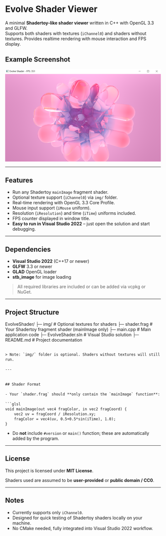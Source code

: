 

# Evolve Shader Viewer

A minimal **Shadertoy-like shader viewer** written in C++ with OpenGL 3.3 and GLFW.  
Supports both shaders with textures (`iChannel0`) and shaders without textures. Provides realtime rendering with mouse interaction and FPS display.


## Example Screenshot

![Example Shader](screenshot.png)

---

## Features

- Run any Shadertoy `mainImage` fragment shader.
- Optional texture support (`iChannel0`) via `img/` folder.
- Real-time rendering with OpenGL 3.3 Core Profile.
- Mouse input support (`iMouse` uniform).
- Resolution (`iResolution`) and time (`iTime`) uniforms included.
- FPS counter displayed in window title.
- **Easy to run in Visual Studio 2022** – just open the solution and start debugging.

---

## Dependencies

- **Visual Studio 2022** (C++17 or newer)
- **GLFW** 3.3 or newer
- **GLAD** OpenGL loader
- **stb_image** for image loading

> All required libraries are included or can be added via vcpkg or NuGet.

---

## Project Structure



EvolveShader/
├─ img/               # Optional textures for shaders
├─ shader.frag        # Your Shadertoy fragment shader (mainImage only)
├─ main.cpp           # Main application code
├─ EvolveShader.sln   # Visual Studio solution
├─ README.md          # Project documentation

````

> Note: `img/` folder is optional. Shaders without textures will still run.

---


## Shader Format

- Your `shader.frag` should **only contain the `mainImage` function**:

```glsl
void mainImage(out vec4 fragColor, in vec2 fragCoord) {
    vec2 uv = fragCoord / iResolution.xy;
    fragColor = vec4(uv, 0.5+0.5*sin(iTime), 1.0);
}
````

* Do **not** include `#version` or `main()` function; these are automatically added by the program.

---


## License

This project is licensed under **MIT License**.

Shaders used are assumed to be **user-provided** or **public domain / CC0**.

---

## Notes

* Currently supports only `iChannel0`.
* Designed for quick testing of Shadertoy shaders locally on your machine.
* No CMake needed, fully integrated into Visual Studio 2022 workflow.

